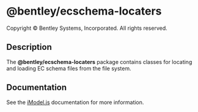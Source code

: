# @bentley/ecschema-locaters

Copyright © Bentley Systems, Incorporated. All rights reserved.

## Description

The __@bentley/ecschema-locaters__ package contains classes for locating and loading EC schema files from the file system.

## Documentation

See the [iModel.js](https://www.imodeljs.org) documentation for more information.
